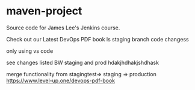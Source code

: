 # maven-project
Source code for James Lee's Jenkins course.

Check out our Latest DevOps PDF book ls staging branch code changess

only using vs code

see changes listed BW staging and prod hdakjhdhakjshdhask

merge functionality
from stagingtest=> staging => production
https://www.level-up.one/devops-pdf-book
